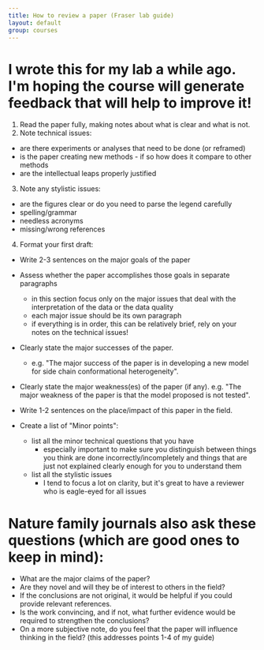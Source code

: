 ```yaml
---
title: How to review a paper (Fraser lab guide)
layout: default
group: courses
---
```


# I wrote this for my lab a while ago. I'm hoping the course will generate feedback that will help to improve it!

1. Read the paper fully, making notes about what is clear and what is not.
2. Note technical issues:
  - are there experiments or analyses that need to be done (or reframed)
  - is the paper creating new methods - if so how does it compare to other methods
  -  are the intellectual leaps properly justified
3. Note any stylistic issues:
  - are the figures clear or do you need to parse the legend carefully
  - spelling/grammar
  - needless acronyms
  - missing/wrong references
4. Format your first draft:
  - Write 2-3 sentences on the major goals of the paper
  - Assess whether the paper accomplishes those goals in separate paragraphs
    - in this section focus only on the major issues that deal with the interpretation of the data or the data quality
    - each major issue should be its own paragraph
    - if everything is in order, this can be relatively brief, rely on your notes on the technical issues!
  - Clearly state the major successes of the paper.
    - e.g. "The major success of the paper is in developing a new model for side chain conformational heterogeneity".
  - Clearly state the major weakness(es) of the paper (if any). e.g. "The major weakness of the paper is that the model proposed is not tested".
  - Write 1-2 sentences on the place/impact of this paper in the field.

  - Create a list of "Minor points":
    - list all the minor technical questions that you have
      - especially important to make sure you distinguish between things you think are done incorrectly/incompletely and things that are just not explained clearly enough for you to understand them
    - list all the stylistic issues
      - I tend to focus a lot on clarity, but it's great to have a reviewer who is eagle-eyed for all issues

# Nature family journals also ask these questions (which are good ones to keep in mind):

- What are the major claims of the paper?
- Are they novel and will they be of interest to others in the field?
- If the conclusions are not original, it would be helpful if you could provide relevant references.
- Is the work convincing, and if not, what further evidence would be required to strengthen the conclusions?
- On a more subjective note, do you feel that the paper will influence thinking in the field? (this addresses points 1-4 of my guide)
